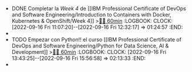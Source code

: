 - DONE Completar la *Week 4* de [[IBM Professional Certificate of DevOps and Software Engineering/Introduction to Containers with Docker, Kubernetes & OpenShift/Week 4]] >[🍅🍅 60min](#agenda-pomo://?t=f-1663319249114-1800%2Cf-1663321803216-1800)
  :LOGBOOK:
  CLOCK: [2022-09-16 Fri 11:07:20]--[2022-09-16 Fri 12:32:17] =>  01:24:57
  :END:
-
- TODO Empezar con Python!! el curso [[IBM Professional Certificate of DevOps and Software Engineering/Python for Data Science, AI & Development]] >[🍅🍅 60min](#agenda-pomo://?t=f-1663328612170-1800%2Cf-1663336633730-1800)
  :LOGBOOK:
  CLOCK: [2022-09-16 Fri 13:43:25]--[2022-09-16 Fri 15:56:58] =>  02:13:33
  :END:
-